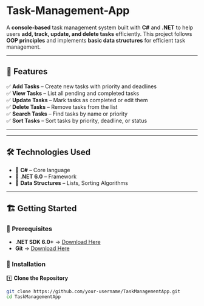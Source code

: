 # Task-Management-App

A **console-based** task management system built with **C#** and **.NET** to help users **add, track, update, and delete tasks** efficiently. This project follows **OOP principles** and implements **basic data structures** for efficient task management.  

---

## 🚀 Features  

✅ **Add Tasks** – Create new tasks with priority and deadlines  
✅ **View Tasks** – List all pending and completed tasks  
✅ **Update Tasks** – Mark tasks as completed or edit them  
✅ **Delete Tasks** – Remove tasks from the list  
✅ **Search Tasks** – Find tasks by name or priority  
✅ **Sort Tasks** – Sort tasks by priority, deadline, or status  

---


---

## 🛠 Technologies Used  

- 🔹 **C#** – Core language  
- 🔹 **.NET 6.0** – Framework  
- 🔹 **Data Structures** – Lists, Sorting Algorithms  

---

## 🏗️ Getting Started  

### **🔹 Prerequisites**  

- **.NET SDK 6.0+** → [Download Here](https://dotnet.microsoft.com/en-us/download)  
- **Git** → [Download Here](https://git-scm.com/downloads)  

### **🔹 Installation**  

1️⃣ **Clone the Repository**  
```sh
git clone https://github.com/your-username/TaskManagementApp.git  
cd TaskManagementApp


